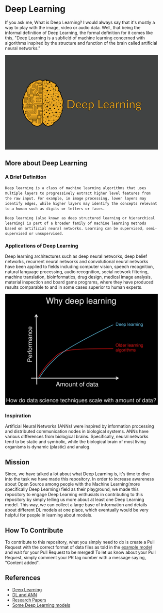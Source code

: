 # Deep Learning

If you ask me, What is Deep Learning? I would always say that it's mostly a way to play with the image, video or audio data. 
Well, that being the informal definition of Deep Learning, the formal definition for it comes like this, "Deep Learning is a subfield of machine learning concerned with algorithms inspired by the structure and function of the brain called artificial neural networks."

![Deep Learning](/images/dl-main.png)

## More about Deep Learning

### A Brief Definition
`Deep learning is a class of machine learning algorithms that uses multiple layers to progressively extract higher level features from the raw input. For example, in image processing, lower layers may identify edges, while higher layers may identify the concepts relevant to a human such as digits or letters or faces. `

`Deep learning (also known as deep structured learning or hierarchical learning) is part of a broader family of machine learning methods based on artificial neural networks. Learning can be supervised, semi-supervised or unsupervised.`

### Applications of Deep Learning
Deep learning architectures such as deep neural networks, deep belief networks, recurrent neural networks and convolutional neural networks have been applied to fields including computer vision, speech recognition, natural language processing, audio recognition, social network filtering, machine translation, bioinformatics, drug design, medical image analysis, material inspection and board game programs, where they have produced results comparable to and in some cases superior to human experts.

![](/images/dl-why.png)

### Inspiration
Artificial Neural Networks (ANNs) were inspired by information processing and distributed communication nodes in biological systems. ANNs have various differences from biological brains. Specifically, neural networks tend to be static and symbolic, while the biological brain of most living organisms is dynamic (plastic) and analog.

## Mission

Since, we have talked a lot about what Deep Learning is, it's time to dive into the task we have made this repository. 
In order to increase awareness about Open Source among people with the Machine Learning(more specifically Deep Learning) field as their playground, we made this repository to engage Deep Learning enthusiats in contributing to this repository by simply telling us more about at least one Deep Learning model. This way, we can collect a large base of information and details about different DL models at one place, which eventually would be very helpful for people in learning about models.

## How To Contribute

To contribute to this repository, what you simply need to do is create a Pull Request with the correct format of data files as told in the [example model](/example_model) and wait for your Pull Request to be merged!
To let us know about your Pull Request, simply comment your PR tag number with a message saying, "Content added".

## References
-	[Deep Learning](https://en.wikipedia.org/wiki/Deep_learning)
-	[DL and ANN](https://machinelearningmastery.com/what-is-deep-learning/)
-	[Research Papers](https://arxiv.org/list/cs.LG/recent)
-	[Some Deep Learning models](https://www.analyticsvidhya.com/blog/2017/08/10-advanced-deep-learning-architectures-data-scientists/)